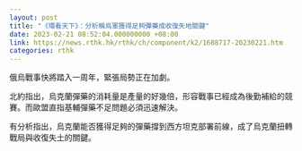 ```yaml
---
layout: post
title: "《環看天下》：分析稱烏軍獲得足夠彈藥成收復失地關鍵"
date: 2023-02-21 08:52:04.000000000 +08:00
link: https://news.rthk.hk/rthk/ch/component/k2/1688717-20230221.htm
categories: rthk
---
```


俄烏戰事快將踏入一周年，緊張局勢正在加劇。

北約指出，烏克蘭彈藥的消耗量是產量的好幾倍，形容戰事已經成為後勤補給的競賽。而歐盟直指基輔彈藥不足問題必須迅速解決。

有分析指出，烏克蘭能否獲得足夠的彈藥撐到西方坦克部署前線，成了烏克蘭扭轉戰局與收復失土的關鍵。

